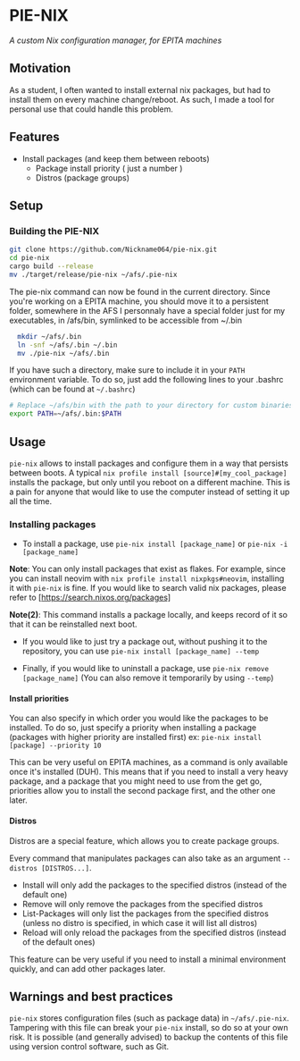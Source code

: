 # PIE-NIX
*A custom Nix configuration manager, for EPITA machines*

## Motivation
As a student, I often wanted to install external nix packages, but had to install them on every machine change/reboot.
As such, I made a tool for personal use that could handle this problem.

## Features
- Install packages (and keep them between reboots)
  - Package install priority ( just a number )
  - Distros (package groups)

## Setup

### Building the PIE-NIX

```bash
git clone https://github.com/Nickname064/pie-nix.git
cd pie-nix
cargo build --release
mv ./target/release/pie-nix ~/afs/.pie-nix
```

The pie-nix command can now be found in the current directory.
Since you're working on a EPITA machine, you should move it to a persistent folder, somewhere in the AFS
I personnaly have a special folder just for my executables, in /afs/bin, symlinked to be accessible from ~/.bin

```bash
  mkdir ~/afs/.bin
  ln -snf ~/afs/.bin ~/.bin
  mv ./pie-nix ~/afs/.bin
```

If you have such a directory, make sure to include it in your `PATH` environment variable.
To do so, just add the following lines to your .bashrc (which can be found at `~/.bashrc`)

```bash
# Replace ~/afs/bin with the path to your directory for custom binaries
export PATH=~/afs/.bin:$PATH
```

## Usage

`pie-nix` allows to install packages and configure them in a way that persists between boots.
A typical `nix profile install [source]#[my_cool_package]` installs the package, but only until you reboot on a different machine.
This is a pain for anyone that would like to use the computer instead of setting it up all the time.

### Installing packages

- To install a package, use
`pie-nix install [package_name]` or `pie-nix -i [package_name]`

__Note__: You can only install packages that exist as flakes.
For example, since you can install neovim with `nix profile install nixpkgs#neovim`, installing it with `pie-nix` is fine.
If you would like to search valid nix packages, please refer to [https://search.nixos.org/packages]

__Note(2)__: This command installs a package locally, and keeps record of it so that it can be reinstalled next boot.

- If you would like to just try a package out, without pushing it to the repository, you can use
`pie-nix install [package_name] --temp`

- Finally, if you would like to uninstall a package, use
`pie-nix remove [package_name]`
(You can also remove it temporarily by using `--temp`)

#### Install priorities
You can also specify in which order you would like the packages to be installed.
To do so, just specify a priority when installing a package (packages with higher priority are installed first)
ex: `pie-nix install [package] --priority 10`

This can be very useful on EPITA machines, as a command is only available once it's installed (DUH).
This means that if you need to install a very heavy package, and a package that you might need to use from the get go, 
priorities allow you to install the second package first, and the other one later.

#### Distros
Distros are a special feature, which allows you to create package groups.

Every command that manipulates packages can also take as an argument `--distros [DISTROS...]`.
- Install will only add the packages to the specified distros (instead of the default one)
- Remove will only remove the packages from the specified distros
- List-Packages will only list the packages from the specified distros (unless no distro is specified, in which case it will list all distros)
- Reload will only reload the packages from the specified distros (instead of the default ones)

This feature can be very useful if you need to install a minimal environment quickly, and can add other packages later.

## Warnings and best practices
`pie-nix` stores configuration files (such as package data) in `~/afs/.pie-nix`.
Tampering with this file can break your `pie-nix` install, so do so at your own risk.
It is possible (and generally advised) to backup the contents of this file using version control software, such as Git.